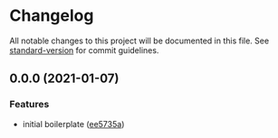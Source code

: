 # Changelog

All notable changes to this project will be documented in this file. See [standard-version](https://github.com/conventional-changelog/standard-version) for commit guidelines.

## 0.0.0 (2021-01-07)


### Features

* initial boilerplate ([ee5735a](https://github.com/Scitizen/ts-node-lib-boilerplate/commit/ee5735ac3eb50fb811dacdc69d5a22a0fae0e4a3))
